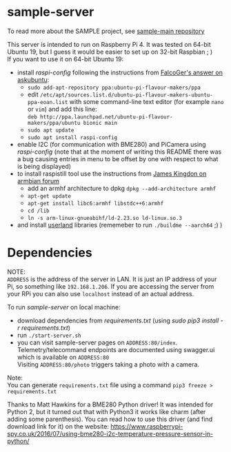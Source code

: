 # sample-server

To read more about the SAMPLE project, see [sample-main repository](https://github.com/Dinuirar/sample-main)  

This server is intended to run on Raspberry Pi 4. It was tested on 64-bit Ubuntu 19, but I guess it would be easier to set up on 32-bit Raspbian ; )  
If you want to use it on 64-bit Ubuntu 19:  
- install *raspi-config* following the instructions from [FalcoGer's answer on askubuntu](https://askubuntu.com/questions/1130052/enable-i2c-on-raspberry-pi-ubuntu):
  - `sudo add-apt-repository ppa:ubuntu-pi-flavour-makers/ppa`
  - edit `/etc/apt/sources.list.d/ubuntu-pi-flavour-makers-ubuntu-ppa-eoan.list` with some command-line text editor (for example `nano` or `vim`) and add this line:  
 `deb http://ppa.launchpad.net/ubuntu-pi-flavour-makers/ppa/ubuntu bionic main`
  - `sudo apt update`
  - `sudo apt install raspi-config` 
- enable I2C (for communication with BME280) and PiCamera using *raspi-config* (note that at the moment of writing this README there was a bug causing entries in menu to be offset by one with respect to what is being displayed)
- to install raspistill tool use the instructions from [James Kingdon on armbian forum](https://forum.armbian.com/topic/4764-running-32-bit-applications-on-aarch64/)
  - add an armhf architecture to dpkg `dpkg --add-architecture armhf`
  - `apt-get update`
  - `apt-get install libc6:armhf libstdc++6:armhf`
  - `cd /lib`
  - `ln -s arm-linux-gnueabihf/ld-2.23.so ld-linux.so.3`
- and install [userland](https://github.com/raspberrypi/userland) libraries (rememeber to run `./buildme --aarch64` ;) )

# Dependencies
NOTE:  
`ADDRESS` is the address of the server in LAN. It is just an IP address of your Pi, so something like `192.168.1.206`. If you are accessing the server from your RPi you can also use `localhost` instead of an actual address.

To run *sample-server* on local machine:  
- download dependencies from *requirements.txt* (using *sudo pip3 install -r requirements.txt*)  
- run `./start-server.sh`  
- you can visit sample-server pages on `ADDRESS:80/index`.  
Telemetry/telecommand endpoints are documented using swagger.ui which is available on `ADDRESS:80`  
Visiting `ADDRESS:80/photo` triggers taking a photo with a camera.

Note:  
You can generate `requirements.txt` file using a command `pip3 freeze > requirements.txt`


Thanks to Matt Hawkins for a BME280 Python driver! 
It was intended for Python 2, but it turned out that with Python3 it works like charm (after adding some parenthesis).
You can read how to use this driver (and find download link for it) on the website:
https://www.raspberrypi-spy.co.uk/2016/07/using-bme280-i2c-temperature-pressure-sensor-in-python/
